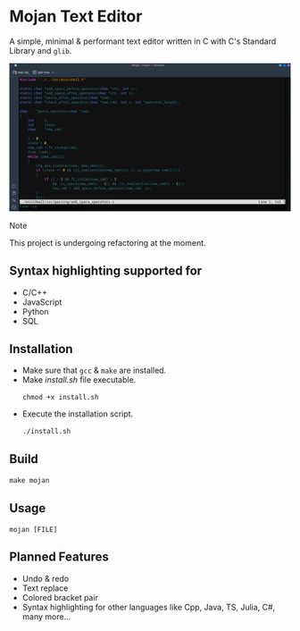 # Mojan Text Editor

A simple, minimal & performant text editor written in C with C's Standard Library and `glib`.

![Screenshot](./img/captured.png)

> [!NOTE]
> This project is undergoing refactoring at the moment.

## Syntax highlighting supported for

- C/C++
- JavaScript
- Python
- SQL

## Installation

- Make sure that `gcc` & `make` are installed.
- Make _install.sh_ file executable.
  ```
  chmod +x install.sh
  ```
- Execute the installation script.
  ```
  ./install.sh
  ```

## Build

```
make mojan
```

## Usage

```
mojan [FILE]
```

## Planned Features

- Undo & redo
- Text replace
- Colored bracket pair
- Syntax highlighting for other languages like Cpp, Java, TS, Julia, C#, many more...